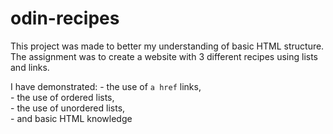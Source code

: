 # odin-recipes
   This project was made to better my understanding of basic HTML
structure. The assignment was to create a website with 3 different recipes using lists and links.

I have demonstrated:
    - the use of `a href` links, <br />
    - the use of ordered lists, <br />
    - the use of unordered lists, <br />
    - and basic HTML knowledge <br />
